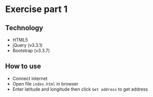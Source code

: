 # Exercise part 1

## Technology

* HTML5
* jQuery (v3.3.1)
* Bootstrap (v3.3.7)

## How to use

* Connect internet
* Open file `index.html` in browser
* Enter latitude and longitude then click `Get address` to get address
